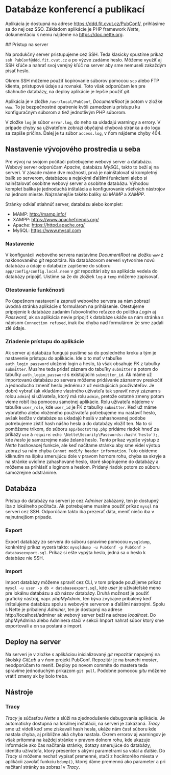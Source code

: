 # Databáze konferencí a publikací

Aplikácia je dostupná na adrese <https://ddd.fit.cvut.cz/PubConf/>, prihlásime sa do nej cez SSO. Základom aplikácie je PHP framework _Nette_, dokumentáciu k nemu nájdeme na <https://doc.nette.org>.

## Prístup na server

Na produkčný server pristupujeme cez SSH. Teda klasicky spustíme príkaz `ssh PubConf@ddd.fit.cvut.cz` a po výzve zadáme heslo. Môžeme využiť aj SSH kľúče a nahrať svoj verejný kľúč na server aby sme nemuseli zakaždým písať heslo.

Okrem SSH môžeme použiť kopírovanie súborov pomocou `scp` alebo FTP klienta, prístupové údaje sú rovnaké. Toto však odporúčam len pre stiahnutie databázy, na deploy aplikácie je lepšie použiť _git_.

Aplikácia je v zložke `/usr/local/PubConf`, _DocumentRoot_ je potom v zložke `www`. To je bezpečnostné opatrenie kvôli zamedzeniu prístupu ku konfiguračným súborom a tiež jednotlivým PHP súborom.

V zložke `log` je súbor `error.log`, do neho sa ukladajú warningy a errory. V prípade chyby sa užívateľom zobrazí obyčajná chybová stránka a do logu sa zapíše príčina. Ďalej je tu súbor `access.log`, v ňom nájdeme chyby 404.

## Nastavenie vývojového prostredia u seba

Pre vývoj na svojom počítači potrebujeme webový server a databázu. Webový server odporúčam _Apache_, databázu _MySQL_, takto to beží aj na serveri. V zásade máme dve možnosti, prvá je nainštalovať si kompletný balík so serverom, databázou a nejakými ďalšími funkciami alebo si nainštalovať osobitne webový server a osobitne databázu. Výhodou komplet balíka je jednoduchá inštalácia a konfigurovanie všetkých nástrojov na jednom mieste. Najznámejšie takéto balíky sú _MAMP_ a _XAMPP_.

Stránky odkiaľ stiahnúť server, databázu alebo komplet:
* MAMP: <http://mamp.info/>
* XAMPP: <https://www.apachefriends.org/>
* Apache: <https://httpd.apache.org/>
* MySQL: <https://www.mysql.com>

### Nastavenie

V konfigurácii webového servera nastavíme _DocumentRoot_ na zložku `www` z naklonovaného _git_ repozitára. Na databázovom serveri vytvoríme novú databázu a údaje o databáze zapíšeme do súboru `app/config/config.local.neon` v _git_ repozitári aby sa aplikácia vedela do databázy pripojiť. Uistime sa že do zložiek `log` a `temp` môžeme zapisovať. 

### Otestovanie funkčnosti

Po úspešnom nastavení a zapnutí webového servera sa nám zobrazí úvodná stránka aplikácie s formulárom na prihlásenie. Otestujeme pripojenie k databáze zadaním ľubovoľného reťazce do políčka _Login_ aj _Password_, ak sa aplikácia nevie pripojiť k databáze ukáže sa nám stránka s nápisom `Connection refused`, inak iba chyba nad formulárom že sme zadali zlé údaje.

### Zriadenie prístupu do aplikácie

Ak server aj databáza fungujú pustíme sa do posledného kroku a tým je nastavenie prístupu do aplikácie. Ide o to mať v tabuľke `auth_login_password` uložený login a heslo, tá však obsahuje FK z tabuľky `submitter`. Musíme teda pridať záznam do tabuľky `submitter` a potom do tabuľky `auth_login_password` s existujúcim `submitter_id`. Ak máme už importovanú databázu zo servera môžeme pridávanie záznamov preskočiť a jednoducho zmeniť heslo jednému z už existujúcich používateľov. Je dobré vybrať (ak vkladáme vlastného užívateľa tak spraviť nový záznam s rolou `admin`) si užívateľa, ktorý má rolu `admin`, pretože ostatné zmeny potom vieme robiť iba pomocou samotnej aplikácie. Rolu užívateľa nájdeme v tabuľke `user_role`, kde `user_id` je FK z tabuľky `submitter`. Keď už máme vybratého alebo vloženého používateľa potrebujeme mu nastaviť heslo, avšak keďže v databáze sa ukladajú heslá v zahashovanej podobe potrebujeme zistiť hash nášho hesla a do databázy vložiť ten. Na to si pomôžeme trikom, do súboru `app/bootstrap.php` pridáme riadok hneď za príkazy `use` a `require`: `echo \Nette\Security\Passwords::hash('heslo');`, kde _heslo_ je samozrejme naše želané heslo. Tento príkaz vypíše výstup z _Nette_ hashovacej funkcie, ale keď načítame stránku aby sme videl výstup zobrazí sa nám chyba `Cannot modify header information`. Toto obídeme kliknutím na šípku smerujúcu dole v pravom hornom rohu, chyba sa skryje a na stránke uvidíme zahashované heslo, ktoré skopírujeme do databázy a môžeme sa prihlásiť s loginom a heslom. Pridaný riadok potom zo súboru samozrejme odstránime.

## Databáza

Prístup do databázy na serveri je cez _Adminer_ zakázaný, ten je dostupný iba z lokálneho počítača. Ak potrebujeme musíme použiť príkaz `mysql` na serveri cez SSH. Odporúčam takto iba prezerať dáta, meniť niečo iba v najnutnejšom prípade.

### Export

Export databázy zo servera do súboru spravíme pomocou `mysqldump`, konkrétný príkaz vyzerá takto: `mysqldump -u PubConf -p PubConf > databaseexport.sql`. Príkaz si ešte vypýta heslo, jedná sa o heslo k databáze nie SSH.

### Import

Import databázy môžeme spraviť cez CLI, v tom prípade použijeme príkaz `mysql -u user -p db < databaseexport.sql`, kde _user_ je užívateľské meno pre lokálnu databázu a *db* názov databázy. Druhá možnosť je použiť grafický nástroj, napr. _phpMyAdmin_, ten býva zvyčajne pribalený keď inštalujeme databázu spolu s webovým serverom a ďalšími nástrojmi. Spolu s Nette je pribalený _Adminer_, ten je dostupný na adrese http://localhost/adminer ak webový server beží na adrese _localhost_.  Do phpMyAdmina alebo Adminera stačí v sekcii Import nahrať súbor ktorý sme exportovali a on sa postará o import.

## Deploy na server

Na serveri je v zložke s aplikáciou inicializovaný _git_ repozitár napojený na školský _GitLab_ a v ňom projekt PubConf. Repozitár je na branchi _master_, neodporúčam to meniť. Deploy po novom commite do mastera teda spravíme jednoduchým príkazom `git pull`. Podobne pomocou _gitu_ môžeme vrátiť zmeny ak by bolo treba.

## Nástroje

### Tracy

_Tracy_ je súčasťou _Nette_ a slúži na zjednodušenie debugovania aplikácie. Je automaticky dostupná na lokálnej inštalácii, na serveri je zakázaná. _Tracy_ sme už videli keď sme získavali hash hesla, ukáže nám časť súboru kde nastala chyba, aj približne aká chyba nastala. Okrem errorov aj warningov je však prítomná na každej stránke v pravom dolnom rohu, kde ukazuje informácie ako čas načítania stránky, dotazy smerujúce do databázy, identitu užívateľa, ktorý presenter s akými parametrami sa volal a ďalšie. Do _Tracy_ si môžeme nechať vypísať premenné, stačí z hociktorého miesta v aplikácii zavolať funkciu `bdump()`, ktorej dáme premennú ako parameter a pri načítaní stránky sa zobrazí v _Tracy_.
